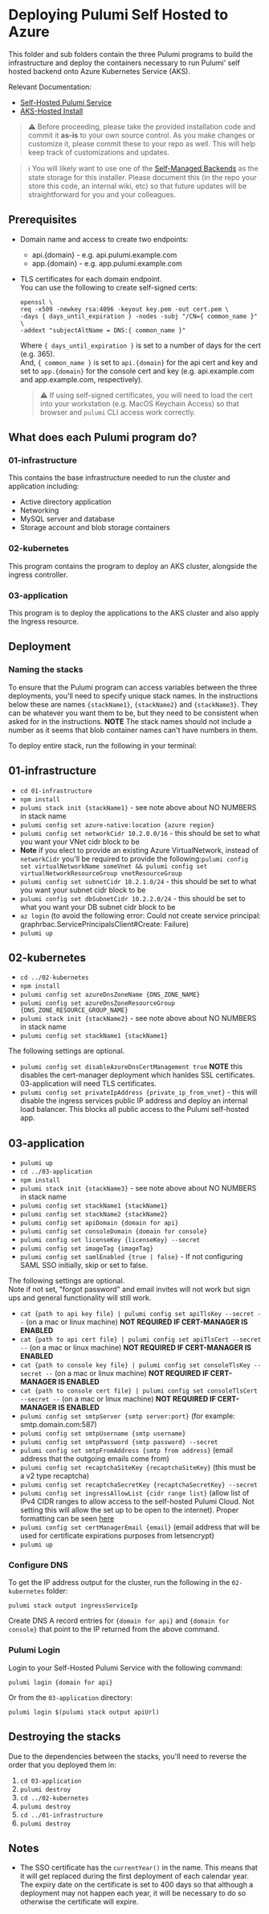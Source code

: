 # Deploying Pulumi Self Hosted to Azure

This folder and sub folders contain the three Pulumi programs to build the infrastructure and deploy the containers necessary to run Pulumi' self hosted backend onto Azure Kubernetes Service (AKS). 

Relevant Documentation:
* [Self-Hosted Pulumi Service](https://www.pulumi.com/docs/guides/self-hosted/)
* [AKS-Hosted Install](https://www.pulumi.com/docs/guides/self-hosted/aks-hosted/)


> ⚠️ Before proceeding, please take the provided installation code and commit it **as-is** to your own source control. As you make changes or customize it, please commit these to your repo as well. This will help keep track of customizations and updates.

> ℹ️ You will likely want to use one of the [Self-Managed Backends](https://www.pulumi.com/docs/intro/concepts/state/#logging-into-a-self-managed-backend) as the state storage for this installer. Please document this (in the repo your store this code, an internal wiki, etc) so that future updates will be straightforward for you and your colleagues.

## Prerequisites
* Domain name and access to create two endpoints:
  * api.{domain} - e.g. api.pulumi.example.com
  * app.{domain} - e.g. app.pulumi.example.com
* TLS certificates for each domain endpoint.  
You can use the following to create self-signed certs: 
  ```
  openssl \
  req -x509 -newkey rsa:4096 -keyout key.pem -out cert.pem \
  -days { days_until_expiration } -nodes -subj "/CN={ common_name }" \
  -addext "subjectAltName = DNS:{ common_name }"
  ```
  Where `{ days_until_expiration }` is set to a number of days for the cert (e.g. 365).  
  And, `{ common_name }` is set to `api.{domain}` for the api cert and key and set to `app.{domain}` for the console cert and key (e.g. api.example.com and app.example.com, respectively).

  > ⚠️ If using self-signed certificates, you will need to load the cert into your workstation (e.g. MacOS Keychain Access) so that browser and `pulumi` CLI access work correctly.

## What does each Pulumi program do?

### 01-infrastructure

This contains the base infrastructure needed to run the cluster and application including: 

* Active directory application
* Networking
* MySQL server and database
* Storage account and blob storage containers

### 02-kubernetes

This program contains the program to deploy an AKS cluster, alongside the ingress controller.

### 03-application

This program is to deploy the applications to the AKS cluster and also apply the Ingress resource.

## Deployment

### Naming the stacks

To ensure that the Pulumi program can access variables between the three deployments, you'll need to specify unique stack names. In the instructions below these are names `{stackName1}`, `{stackName2}` and `{stackName3}`. They can be whatever you want them to be, but they need to be consistent when asked for in the instructions. **NOTE** The stack names should not include a number as it seems that blob container names can't have numbers in them.

To deploy entire stack, run the following in your terminal:

## 01-infrastructure
- `cd 01-infrastructure`
- `npm install`
- `pulumi stack init {stackName1}` - see note above about NO NUMBERS in stack name
- `pulumi config set azure-native:location {azure region}`
- `pulumi config set networkCidr 10.2.0.0/16` - this should be set to what you want your VNet cidr block to be  
- **Note** if you elect to provide an existing Azure VirtualNetwork, instead of `networkCidr` you'll be required to provide the following:`pulumi config set virtualNetworkName someVnet && pulumi config set virtualNetworkResourceGroup vnetResourceGroup`
- `pulumi config set subnetCidr 10.2.1.0/24` - this should be set to what you want your subnet cidr block to be
- `pulumi config set dbSubnetCidr 10.2.2.0/24` - this should be set to what you want your DB subnet cidr block to be
- `az login` (to avoid the following error: Could not create service principal: graphrbac.ServicePrincipalsClient#Create: Failure)
- `pulumi up`

## 02-kubernetes
- `cd ../02-kubernetes`
- `npm install`
- `pulumi config set azureDnsZoneName {DNS_ZONE_NAME}`
- `pulumi config set azureDnsZoneResourceGroup {DNS_ZONE_RESOURCE_GROUP_NAME}`
- `pulumi stack init {stackName2}` - see note above about NO NUMBERS in stack name
- `pulumi config set stackName1 {stackName1}` 
  
The following settings are optional. 
- `pulumi config set disableAzureDnsCertManagement true` **NOTE** this disables the cert-manager deployment which hanldes SSL certificates. 03-application will need TLS certificates.
- `pulumi config set privateIpAddress {private_ip_from_vnet}` - this will disable the ingress services public IP address and deploy an internal load balancer. This blocks all public access to the Pulumi self-hosted app.

## 03-application
- `pulumi up`
- `cd ../03-application`
- `npm install`
- `pulumi stack init {stackName3}` - see note above about NO NUMBERS in stack name
- `pulumi config set stackName1 {stackName1}`
- `pulumi config set stackName2 {stackName2}`
- `pulumi config set apiDomain {domain for api}`
- `pulumi config set consoleDomain {domain for console}`
- `pulumi config set licenseKey {licenseKey} --secret`
- `pulumi config set imageTag {imageTag}`
- `pulumi config set samlEnabled {true | false}` - If not configuring SAML SSO initially, skip or set to false.

The following settings are optional.  
Note if not set, "forgot password" and email invites will not work but sign ups and general functionality will still work.
- `cat {path to api key file} | pulumi config set apiTlsKey --secret --` (on a mac or linux machine) **NOT REQUIRED IF CERT-MANAGER IS ENABLED**
- `cat {path to api cert file} | pulumi config set apiTlsCert --secret --` (on a mac or linux machine) **NOT REQUIRED IF CERT-MANAGER IS ENABLED**
- `cat {path to console key file} | pulumi config set consoleTlsKey --secret --` (on a mac or linux machine) **NOT REQUIRED IF CERT-MANAGER IS ENABLED**
- `cat {path to console cert file} | pulumi config set consoleTlsCert --secret --` (on a mac or linux machine) **NOT REQUIRED IF CERT-MANAGER IS ENABLED**
- `pulumi config set smtpServer {smtp server:port}` (for example: smtp.domain.com:587)
- `pulumi config set smtpUsername {smtp username}`
- `pulumi config set smtpPassword {smtp password} --secret`
- `pulumi config set smtpFromAddress {smtp from address}` (email address that the outgoing emails come from)
- `pulumi config set recaptchaSiteKey {recaptchaSiteKey}` (this must be a v2 type recaptcha)
- `pulumi config set recaptchaSecretKey {recaptchaSecretKey} --secret`
- `pulumi config set ingressAllowList {cidr range list}` (allow list of IPv4 CIDR ranges to allow access to the self-hosted Pulumi Cloud. Not setting this will allow the set up to be open to the internet). Proper formatting can be seen [here](https://github.com/kubernetes/ingress-nginx/blob/main/docs/user-guide/nginx-configuration/annotations.md#whitelist-source-range) 
- `pulumi config set certManagerEmail {email}` (email address that will be used for certificate expirations purposes from letsencrypt)
- `pulumi up`

### Configure DNS

To get the IP address output for the cluster, run the following in the `02-kubernetes` folder: 

```
pulumi stack output ingressServiceIp
```

Create DNS A record entries for `{domain for api}` and `{domain for console}` that point to the IP returned from the above command.

### Pulumi Login

Login to your Self-Hosted Pulumi Service with the following command:

```
pulumi login {domain for api}
```

Or from the `03-application` directory:

```
pulumi login $(pulumi stack output apiUrl)
```

## Destroying the stacks

Due to the dependencies between the stacks, you'll need to reverse the order that you deployed them in:

1. `cd 03-application`
1. `pulumi destroy` 
1. `cd ../02-kubernetes`
1. `pulumi destroy`
1. `cd ../01-infrastructure`
1. `pulumi destroy`

## Notes

* The SSO certificate has the `currentYear()` in the name. This means that it will get replaced during the first deployment of each calendar year. The expiry date on the certificate is set to 400 days so that although a deployment may not happen each year, it will be necessary to do so otherwise the certificate will expire.